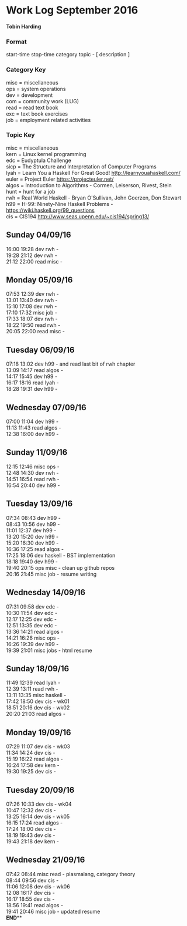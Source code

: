Work Log September 2016  
=======================  
**Tobin Harding**  
  
### Format #  
start-time stop-time category topic - [ description ]  
  
### Category Key #  
misc = miscellaneous  
ops = system operations  
dev = development  
com = community work (LUG)  
read = read text book  
exc = text book exercises  
job = employment related activities  
  
### Topic Key #  
misc = miscellaneous  
kern = Linux kernel programming  
edc = Eudyptula Challenge  
sicp = The Structure and Interpretation of Computer Programs  
lyah = Learn You a Haskell For Great Good! http://learnyouahaskell.com/  
euler = Project Euler https://projecteuler.net/  
algos = Introduction to Algorithms - Cormen, Leiserson, Rivest, Stein  
hunt = hunt for a job  
rwh = Real World Haskell - Bryan O'Sullivan, John Goerzen, Don Stewart  
h99 = H-99: Ninety-Nine Haskell Problems - https://wiki.haskell.org/99_questions  
cis = CIS194 http://www.seas.upenn.edu/~cis194/spring13/  
  
Sunday 04/09/16  
----------------  
16:00 19:28 dev rwh -  
19:28 21:12 dev rwh -  
21:12 22:00 read misc -  
  
Monday 05/09/16  
----------------  
07:53 12:39 dev rwh -  
13:01 13:40 dev rwh -  
15:10 17:08 dev rwh -  
17:10 17:32 misc job -  
17:33 18:07 dev rwh -  
18:22 19:50 read rwh -  
20:05 22:00 read misc -  
  
Tuesday 06/09/16  
----------------  
07:18 13:02 dev h99 - and read last bit of rwh chapter  
13:09 14:17 read algos -  
14:17 15:45 dev h99 -  
16:17 18:16 read lyah -  
18:28 19:31 dev h99 -  
  
Wednesday 07/09/16  
----------------  
07:00 11:04 dev h99 -  
11:13 11:43 read algos -  
12:38 16:00 dev h99 -  
  
Sunday 11/09/16  
----------------  
12:15 12:46 misc ops -  
12:48 14:30 dev rwh -  
14:51 16:54 read rwh -  
16:54 20:40 dev h99 -  
  
Tuesday 13/09/16  
----------------  
07:34 08:43 dev h99 -  
08:43 10:56 dev h99 -  
11:01 12:37 dev h99 -  
13:20 15:20 dev h99 -  
15:20 16:30 dev h99 -  
16:36 17:25 read algos -  
17:25 18:06 dev haskell - BST implementation  
18:18 19:40 dev h99 -  
19:40 20:15 ops misc - clean up github repos  
20:16 21:45 misc job - resume writing  
  
Wednesday 14/09/16  
----------------  
07:31 09:58 dev edc -  
10:30 11:54 dev edc -  
12:17 12:25 dev edc -  
12:51 13:35 dev edc -  
13:36 14:21 read algos -  
14:21 16:26 misc ops -  
16:26 19:39 dev h99 -  
19:39 21:01 misc jobs - html resume  
  
Sunday 18/09/16  
----------------  
11:49 12:39 read lyah -  
12:39 13:11 read rwh -  
13:11 13:35 misc haskell -  
17:42 18:50 dev cis - wk01  
18:51 20:16 dev cis - wk02  
20:20 21:03 read algos -  
  
Monday 19/09/16  
----------------  
07:29 11:07 dev cis - wk03  
11:34 14:24 dev cis -  
15:19 16:22 read algos -  
16:24 17:58 dev kern -  
19:30 19:25 dev cis -  
  
Tuesday 20/09/16  
----------------  
07:26 10:33 dev cis - wk04  
10:47 12:32 dev cis -  
13:25 16:14 dev cis - wk05  
16:15 17:24 read algos -  
17:24 18:00 dev cis -  
18:19 19:43 dev cis -  
19:43 21:18 dev kern -  
  
Wednesday 21/09/16  
----------------  
07:42 08:44 misc read - plasmalang, category theory  
08:44 09:56 dev cis -  
11:06 12:08 dev cis - wk06  
12:08 16:17 dev cis -  
16:17 18:55 dev cis -  
18:56 19:41 read algos -  
19:41 20:46 misc job - updated resume  
******END********  
  

